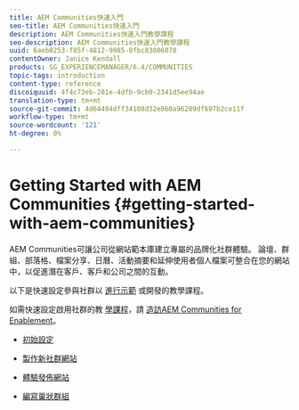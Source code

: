 ```yaml
---
title: AEM Communities快速入門
seo-title: AEM Communities快速入門
description: AEM Communities快速入門教學課程
seo-description: AEM Communities快速入門教學課程
uuid: 6aeb8253-f85f-4812-9985-8fbc83006078
contentOwner: Janice Kendall
products: SG_EXPERIENCEMANAGER/6.4/COMMUNITIES
topic-tags: introduction
content-type: reference
discoiquuid: 4f4c73eb-281e-4dfb-9cb0-2341d5ee94ae
translation-type: tm+mt
source-git-commit: 4d64494dff34108d32e060a96209df697b2ce11f
workflow-type: tm+mt
source-wordcount: '121'
ht-degree: 0%

---
```



# Getting Started with AEM Communities {#getting-started-with-aem-communities}

AEM Communities可讓公司從網站範本庫建立專屬的品牌化社群體驗。 論壇、群組、部落格、檔案分享、日曆、活動摘要和延伸使用者個人檔案可整合在您的網站中，以促進潛在客戶、客戶和公司之間的互動。

以下是快速設定參與社群以 [進行示範](overview.md#engagement-community) 或開發的教學課程。

如需快速設定啟用社群的教 [學課程](overview.md#enablement-community)，請 [造訪AEM Communities for Enablement](getting-started-enablement.md)。

* [初始設定](setup.md)

* [製作新社群網站](create-site.md)

* [體驗發佈網站](published-site.md)

* [編寫巢狀群組](nested-groups.md)


